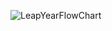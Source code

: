 ![LeapYearFlowChart](https://user-images.githubusercontent.com/52750629/104107611-9a04ed00-52e3-11eb-9b86-2043d5848a0d.png)
